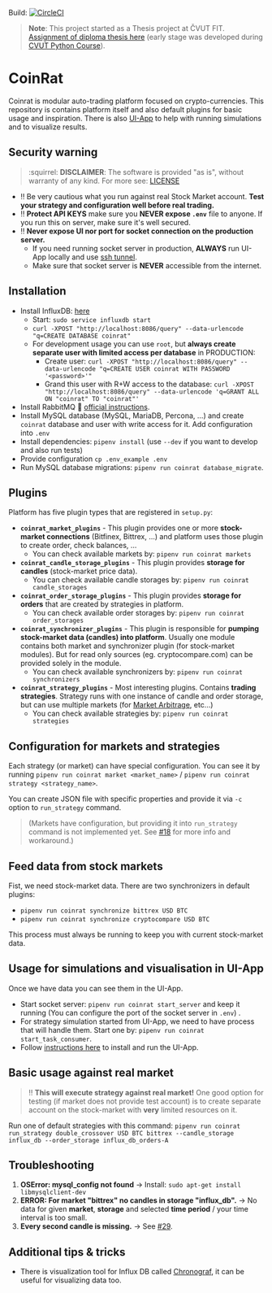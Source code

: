 Build: [![CircleCI](https://circleci.com/gh/Achse/coinrat.svg?style=svg&circle-token=33676128239f1d0da010339bfbfb34a0d42576b0)](https://circleci.com/gh/Achse/coinrat)

> **Note**: This project started as a Thesis project at ČVUT FIT. [Assignment of diploma thesis here](docs/cvut.md) (early stage was developed during [CVUT Python Course](http://naucse.python.cz/2017/mipyt-zima/)).

# CoinRat
Coinrat is modular auto-trading platform focused on crypto-currencies. This repository is contains platform itself
and also default plugins for basic usage and inspiration. There is also [UI-App](https://github.com/achse/coinrat_ui)
to help with running simulations and to visualize results. 

## Security warning 
> :squirrel: **DISCLAIMER**: The software is provided "as is", without warranty of any kind. For more see: [LICENSE](LICENSE)

* :bangbang: Be very cautious what you run against real Stock Market account. **Test your strategy and configuration well before real trading.**  
* :bangbang: **Protect API KEYS** make sure you **NEVER expose `.env`** file to anyone. If you run this on server, make sure it's well secured.
* :bangbang: **Never expose UI nor port for socket connection on the production server.** 
    * If you need running socket server in production, **ALWAYS** run UI-App locally and use [ssh tunnel](https://blog.trackets.com/2014/05/17/ssh-tunnel-local-and-remote-port-forwarding-explained-with-examples.html). 
    * Make sure that socket server is **NEVER** accessible from the internet.

## Installation
* Install InfluxDB: [here](https://portal.influxdata.com/downloads#influxdb)
    * Start: `sudo service influxdb start`
    * `curl -XPOST "http://localhost:8086/query" --data-urlencode "q=CREATE DATABASE coinrat"`
    * For development usage you can use `root`, but **always create separate user with limited access per database** in PRODUCTION:
        * Create user: `curl -XPOST "http://localhost:8086/query" --data-urlencode "q=CREATE USER coinrat WITH PASSWORD '<password>'"`
        * Grand this user with R+W access to the database: `curl -XPOST "http://localhost:8086/query" --data-urlencode 'q=GRANT ALL ON "coinrat" TO "coinrat"'`
* Install RabbitMQ :rabbit: [official instructions](https://www.rabbitmq.com/install-debian.html).
* Install MySQL database (MySQL, MariaDB, Percona, ...) and create `coinrat` database and user with write access for it. Add configuration into `.env`
* Install dependencies: `pipenv install` (use `--dev` if you want to develop and also run tests)
* Provide configuration `cp .env_example .env`
* Run MySQL database migrations: `pipenv run coinrat database_migrate`.
    
## Plugins
Platform has five plugin types that are registered in `setup.py`: 
* **`coinrat_market_plugins`** - This plugin provides one or more **stock-market connections** (Bitfinex, Bittrex, ...) and platform uses those plugin to create order, check balances, ...
    * You can check available markets by: `pipenv run coinrat markets`
* **`coinrat_candle_storage_plugins`** - This plugin provides **storage for candles** (stock-market price data).
    * You can check available candle storages by: `pipenv run coinrat candle_storages`
* **`coinrat_order_storage_plugins`** - This plugin provides **storage for orders** that are created by strategies in platform.
    * You can check available order storages by: `pipenv run coinrat order_storages`
* **`coinrat_synchronizer_plugins`** - This plugin is responsible for **pumping stock-market data (candles) into platform**. Usually one module contains both market and synchronizer plugin (for stock-market modules). But for read only sources (eg. cryptocompare.com) can be provided solely in the module.
    * You can check available synchronizers by: `pipenv run coinrat synchronizers`
* **`coinrat_strategy_plugins`** - Most interesting plugins. Contains **trading strategies**. Strategy runs with one instance of candle and order storage, but can use multiple markets (for [Market Arbitrage](https://www.investopedia.com/terms/m/marketarbitrage.asp), etc...)
    * You can check available strategies by: `pipenv run coinrat strategies`

## Configuration for markets and strategies
Each strategy (or market) can have special configuration. You can see it by running 
`pipenv run coinrat market <market_name>` / `pipenv run coinrat strategy <strategy_name>`.

You can create JSON file with specific properties and provide it via `-c` option to `run_strategy` command.

> (Markets have configuration, but providing it into `run_strategy` command is not implemented yet. See [#18](https://github.com/Achse/coinrat/issues/18) for more info and workaround.)

## Feed data from stock markets
Fist, we need stock-market data. There are two synchronizers in default plugins:
* `pipenv run coinrat synchronize bittrex USD BTC`
* `pipenv run coinrat synchronize cryptocompare USD BTC`

This process must always be running to keep you with current stock-market data.

## Usage for simulations and visualisation in UI-App
Once we have data you can see them in the UI-App.

* Start socket server: `pipenv run coinrat start_server` and keep it running (You can configure the port of the socket server in `.env`)  .
* For strategy simulation started from UI-App, we need to have process that will handle them. Start one by: `pipenv run coinrat start_task_consumer`.
* Follow [instructions here](https://github.com/achse/coinrat_ui) to install and run the UI-App.

## Basic usage against real market
> :bangbang: **This will execute strategy against real market!** One good option for testing (if market does not provide test account) is to create separate account on the stock-market with **very** limited resources on it.

Run one of default strategies with this command: `pipenv run coinrat run_strategy double_crossover USD BTC bittrex --candle_storage influx_db --order_storage influx_db_orders-A` 

## Troubleshooting
1. **OSError: mysql_config not found** → Install: `sudo apt-get install libmysqlclient-dev`
2. **ERROR: For market "bittrex" no candles in storage "influx_db".** → No data for given **market**, **storage** and selected **time period** / your time interval is too small.
3. **Every second candle is missing.** → See [#29](https://github.com/Achse/coinrat/issues/29).

## Additional tips & tricks
* There is visualization tool for Influx DB called [Chronograf](https://github.com/influxdata/chronograf), it can be useful for visualizing data too.
